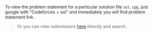To view the problem statement for a particular solution file `sol.cpp`, just google with "Codeforces + sol" and immediately you will find problem statement link.

> Or you can view submissions [here](http://codeforces.com/submissions/prashantgpt91) directly and search. 

